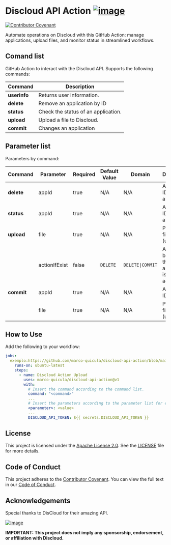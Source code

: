 # Discloud API Action [![image](https://github.com/user-attachments/assets/528238b4-547e-4d9e-953d-78c1df182210)](https://discloud.com)
[![Contributor Covenant](https://img.shields.io/badge/Contributor%20Covenant-2.1-4baaaa.svg)](CODE_OF_CONDUCT.md)

Automate operations on Discloud with this GitHub Action: manage applications, upload files, and monitor status in streamlined workflows.

## Comand list

GitHub Action to interact with the Discloud API. Supports the following commands:

| Command      | Description |
|--------------|-------------------------------------|
| **userinfo** | Returns user information.           |
| **delete**   | Remove an application by ID         |
| **status**   | Check the status of an application. |
| **upload**   | Upload a file to Discloud.          |
| **commit**   | Changes an application              |

## Parameter list

Parameters by command:

| Command    | Parameter     | Required | Default Value | Domain           | Description                                              | Example |
|------------|---------------|----------|---------------|------------------|----------------------------------------------------------|---------|
| **delete** | appId         | true     | N/A           | N/A              | Application ID or `all` for all apps.                    | appId:&nbsp;my-app |
| **status** | appId         | true     | N/A           | N/A              | Application ID or `all` for all apps.                    | appId:&nbsp;my-app |
| **upload** | file          | true     | N/A           | N/A              | Path to the file (upload).                               | file:&nbsp;"./path/to/file.zip" |
|            | actionIfExist | false    | `DELETE`      | `DELETE\|COMMIT` | Action to be taken if the application is already active. | actionIfExist:&nbsp;COMMIT |
| **commit** | appId         | true     | N/A           | N/A              | Application ID.                                          | appId:&nbsp;my-app |
|            | file          | true     | N/A           | N/A              | Path to the file (upload).                               | file:&nbsp;path/to/file.zip" |

## How to Use

Add the following to your workflow:

```yaml
jobs:
  exemplo:https://github.com/marco-quicula/discloud-api-action/blob/main/README.md
    runs-on: ubuntu-latest
    steps:
      - name: Discloud Action Upload
        uses: marco-quicula/discloud-api-action@v1
        with:
          # Insert the command according to the command list.
          command: "<command>"
          ...
          # Insert the parameters according to the parameter list for each command.
          <parameter>: <value>
          ...
          DISCLOUD_API_TOKEN: ${{ secrets.DISCLOUD_API_TOKEN }}
```

## License
This project is licensed under the [Apache License 2.0](https://www.apache.org/licenses/LICENSE-2.0). See the [LICENSE](./LICENSE) file for more details.

## Code of Conduct
This project adheres to the [Contributor Covenant](https://www.contributor-covenant.org). You can view the full text in our [Code of Conduct](./CODE_OF_CONDUCT.md).

## Acknowledgements
Special thanks to DisCloud for their amazing API.

[![image](https://github.com/user-attachments/assets/ae507ba2-2ebf-4228-9b49-21de67c03415)](https://discloud.com)

**IMPORTANT: This project does not imply any sponsorship, endorsement, or affiliation with Discloud.**
